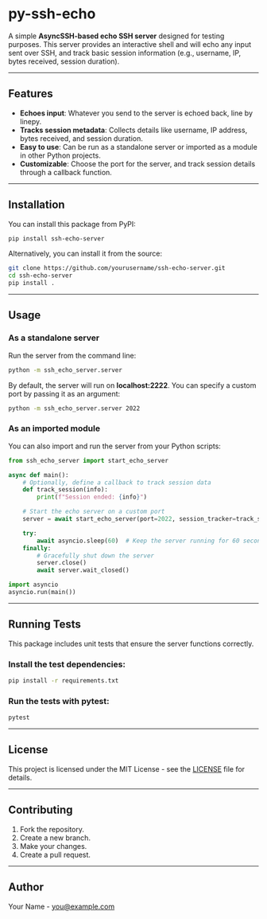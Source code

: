 # py-ssh-echo

A simple **AsyncSSH-based echo SSH server** designed for testing purposes. This server provides an interactive shell and will echo any input sent over SSH, and track basic session information (e.g., username, IP, bytes received, session duration).

---

## Features

- **Echoes input**: Whatever you send to the server is echoed back, line by linepy.
- **Tracks session metadata**: Collects details like username, IP address, bytes received, and session duration.
- **Easy to use**: Can be run as a standalone server or imported as a module in other Python projects.
- **Customizable**: Choose the port for the server, and track session details through a callback function.

---

## Installation

You can install this package from PyPI:

```bash
pip install ssh-echo-server
```

Alternatively, you can install it from the source:

```bash
git clone https://github.com/yourusername/ssh-echo-server.git
cd ssh-echo-server
pip install .
```

---

## Usage

### As a standalone server

Run the server from the command line:

```bash
python -m ssh_echo_server.server
```

By default, the server will run on **localhost:2222**. You can specify a custom port by passing it as an argument:

```bash
python -m ssh_echo_server.server 2022
```

### As an imported module

You can also import and run the server from your Python scripts:

```python
from ssh_echo_server import start_echo_server

async def main():
    # Optionally, define a callback to track session data
    def track_session(info):
        print(f"Session ended: {info}")

    # Start the echo server on a custom port
    server = await start_echo_server(port=2022, session_tracker=track_session)

    try:
        await asyncio.sleep(60)  # Keep the server running for 60 seconds
    finally:
        # Gracefully shut down the server
        server.close()
        await server.wait_closed()

import asyncio
asyncio.run(main())
```

---

## Running Tests

This package includes unit tests that ensure the server functions correctly.

### Install the test dependencies:

```bash
pip install -r requirements.txt
```

### Run the tests with pytest:

```bash
pytest
```

---

## License

This project is licensed under the MIT License - see the [LICENSE](LICENSE) file for details.

---

## Contributing

1. Fork the repository.
2. Create a new branch.
3. Make your changes.
4. Create a pull request.

---

## Author

Your Name - [you@example.com](mailto:you@example.com)
